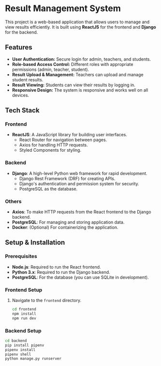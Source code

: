 # Result Management System

This project is a web-based application that allows users to manage and view results efficiently. It is built using **ReactJS** for the frontend and **Django** for the backend.

## Features

- **User Authentication:** Secure login for admin, teachers, and students.
- **Role-based Access Control:** Different roles with appropriate permissions (admin, teacher, student).
- **Result Upload & Management:** Teachers can upload and manage student results.
- **Result Viewing:** Students can view their results by logging in.
- **Responsive Design:** The system is responsive and works well on all devices.

## Tech Stack

### Frontend

- **ReactJS**: A JavaScript library for building user interfaces.
  - React Router for navigation between pages.
  - Axios for handling HTTP requests.
  - Styled Components for styling.
  
### Backend

- **Django**: A high-level Python web framework for rapid development.
  - Django Rest Framework (DRF) for creating APIs.
  - Django's authentication and permission system for security.
  - PostgreSQL as the database.

### Others

- **Axios**: To make HTTP requests from the React frontend to the Django backend.
- **PostgreSQL**: For managing and storing application data.
- **Docker**: (Optional) For containerizing the application.

## Setup & Installation

### Prerequisites

- **Node.js**: Required to run the React frontend.
- **Python 3.x**: Required to run the Django backend.
- **PostgreSQL**: For the database (you can use SQLite in development).

### Frontend Setup

1. Navigate to the `frontend` directory.
   ```bash
   cd frontend
   npm install
   npm run dev

### Backend Setup
   ```bash
   cd backend
   pip install pipenv
   pipenv install
   pipenv shell
   python manage.py runserver


